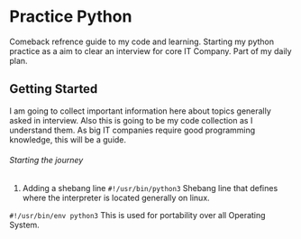 # Practice Python

Comeback refrence guide to my code and learning. Starting my python practice as a aim to clear an interview for core IT Company. Part of my daily plan.

## Getting Started

I am going to collect important information here about topics generally asked in interview. Also this is going to be my code collection as I understand them.
As big IT companies require good programming knowledge, this will be a guide.

###### Starting the journey

1. Adding a shebang line
  `#!/usr/bin/python3`
   Shebang line that defines where the interpreter is located generally on linux.

  `#!/usr/bin/env python3`
   This is used for portability over all Operating System.

